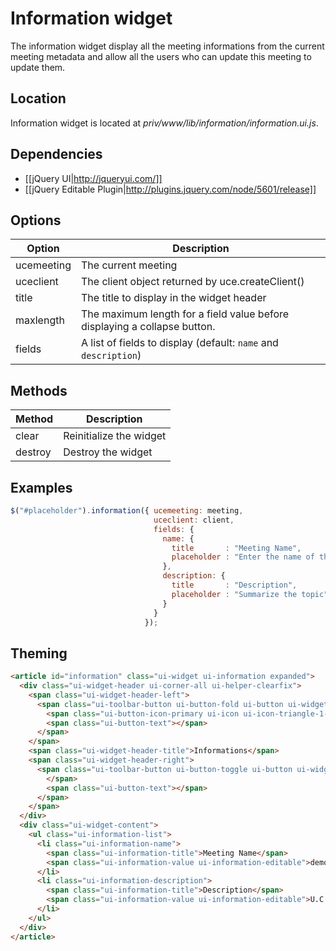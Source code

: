 # Information widget

The information widget display all the meeting informations from the
current meeting metadata and allow all the users who can update this
meeting to update them.

## Location

Information widget is located at *priv/www/lib/information/information.ui.js*.

## Dependencies

* [[jQuery UI|http://jqueryui.com/]]
* [[jQuery Editable Plugin|http://plugins.jquery.com/node/5601/release]]

## Options

Option         | Description
---------------|---------------------------------------------------------------
ucemeeting     | The current meeting
uceclient      | The client object returned by uce.createClient()
title          | The title to display in the widget header
maxlength      | The maximum length for a field value before displaying a collapse button.
fields         | A list of fields to display (default: `name` and `description`)

## Methods

Method         | Description
---------------|---------------------------------------------------------------
clear          | Reinitialize the widget
destroy        | Destroy the widget

## Examples

```javascript
$("#placeholder").information({ ucemeeting: meeting,
                                uceclient: client,
                                fields: {
                                  name: {
                                    title       : "Meeting Name",
                                    placeholder : "Enter the name of the meeting room"
                                  },
                                  description: {
                                    title       : "Description",
                                    placeholder : "Summarize the topic"
                                  }
                                }
                              });
```

## Theming
```html
<article id="information" class="ui-widget ui-information expanded">
  <div class="ui-widget-header ui-corner-all ui-helper-clearfix">
    <span class="ui-widget-header-left">
      <span class="ui-toolbar-button ui-button-fold ui-button ui-widget ui-state-default ui-corner-all ui-button-icon-only" role="button" aria-disabled="false" title="">
        <span class="ui-button-icon-primary ui-icon ui-icon-triangle-1-s"></span>
        <span class="ui-button-text"></span>
      </span>
    </span>
    <span class="ui-widget-header-title">Informations</span>
    <span class="ui-widget-header-right">
      <span class="ui-toolbar-button ui-button-toggle ui-button ui-widget ui-state-default ui-corner-all ui-button-icon-only" role="button" aria-disabled="false" title=""><span class="ui-button-icon-primary ui-icon ui-icon-circle-minus">
        </span>
        <span class="ui-button-text"></span>
      </span>
    </span>
  </div>
  <div class="ui-widget-content">
    <ul class="ui-information-list">
      <li class="ui-information-name">
        <span class="ui-information-title">Meeting Name</span>
        <span class="ui-information-value ui-information-editable">demo</span>
      </li>
      <li class="ui-information-description">
        <span class="ui-information-title">Description</span>
        <span class="ui-information-value ui-information-editable">U.C.Engine demo meetup</span>
      </li>
    </ul>
  </div>
</article>
```
